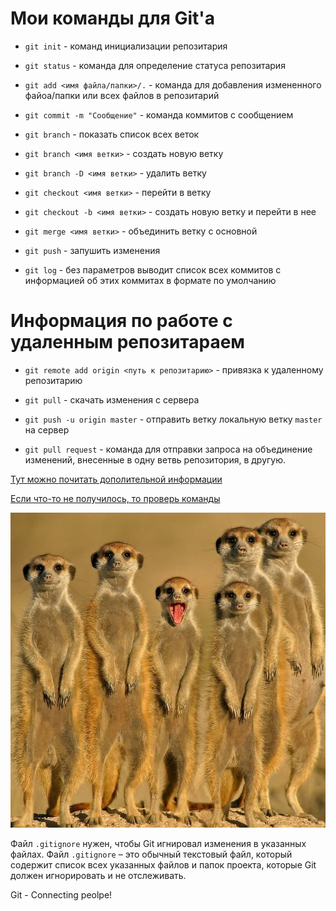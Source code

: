 # Мои команды для Git'а

- `git init` - команд инициализации репозитария

- `git status` - команда для определение статуса репозитария

- `git add <имя файла/папки>/.` - команда для добавления измененного файоа/папки или всех файлов в репозитарий

- `git commit -m "Сообщение"` - команда коммитов с сообщением

- `git branch` - показать список всех веток

- `git branch <имя ветки>` - создать новую ветку

- `git branch -D <имя ветки>` - удалить ветку

- `git checkout <имя ветки>` - перейти в ветку

- `git checkout -b <имя ветки>` - создать новую ветку и перейти в нее

- `git merge <имя ветки>` - объединить ветку с основной

- `git push` - запушить изменения

- `git log` - без параметров выводит список всех коммитов с информацией об этих коммитах в формате по умолчанию

# Информация по работе с удаленным репозитараем

- `git remote add origin <путь к репозитарию>` - привязка к удаленному репозитарию

- `git pull` - скачать изменения с сервера

- `git push -u origin master` - отправить ветку локальную ветку `master` на сервер

- `git pull request` - команда для отправки запроса на объединение изменений, внесенные в одну ветвь репозитория, в другую.

[Тут можно почитать дополительной информации](#https://en.wikipedia.org/wiki/Git)

[Если что-то не получилось, то проверь команды](#мои-команды-для-gitа)

![Git очень удобен для командной работы](commandWork.jpg)

Файл `.gitignore` нужен, чтобы Git игнировал изменения в указанных файлах. Файл `.gitignore` – это обычный текстовый файл, который содержит список всех указанных файлов и папок проекта, которые Git должен игнорировать и не отслеживать.

Git - Connecting peolpe!
